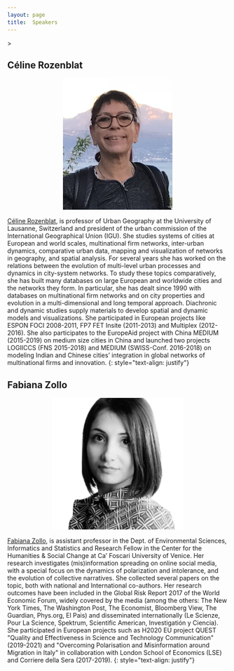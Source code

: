 ```yaml
---
layout: page
title:  Speakers
---
```

<!-- https://mmistakes.github.io/jekyll-theme-basically-basic/markup/markup-image-alignment/ -->>

## Céline Rozenblat

<p style="text-align:center;"><img src="/assets/image/celroz.png" width="250" height="300" alt="Paris" class="center" /></p>

[Céline Rozenblat](https://applicationspub.unil.ch/interpub/noauth/php/Un/UnPers.php?PerNum=1048878&LanCode=37), is professor of Urban Geography at the University of Lausanne, Switzerland and president of the urban commission of the International Geographical Union (IGU). She studies systems of cities at European and world scales, multinational firm networks, inter-urban dynamics, comparative urban data, mapping and visualization of networks in geography, and spatial analysis. For several years she has worked on the relations between the evolution of multi-level urban processes and dynamics in city-system networks. To study these topics comparatively, she has built many databases on large European and worldwide cities and the networks they form. In particular, she has dealt since 1990 with databases on multinational firm networks and on city properties and evolution in a multi-dimensional and long temporal approach. Diachronic and dynamic studies supply materials to develop spatial and dynamic models and visualizations. She participated in European projects like ESPON FOCI 2008-2011, FP7 FET Insite (2011-2013) and Multiplex (2012-2016). She also participates to the EuropeAid project with China MEDIUM (2015-2019) on medium size cities in China and launched two projects LOGIICCS (FNS 2015-2018) and MEDIUM (SWISS-Conf. 2016-2018) on modeling Indian and Chinese cities’ integration in global networks of multinational firms and innovation.
{: style="text-align: justify"}


<!--
## Simon DeDeo

<p style="text-align:center;"><img src="/assets/image/simondedeo.jpg" width="300" height="300" alt="Paris" class="center" /></p>

[Simon DeDeo](https://www.cmu.edu/dietrich/sds/people/faculty/simon-dedeo.html) is an Assistant Professor in Social and Decision Sciences at Carnegie Mellon University, and External Professor at the Santa Fe Institute. He was previously affiliated with Complex Systems and the Cognitive Science Program at Indiana University.
{: style="text-align: justify"}
-->

## Fabiana Zollo

<p style="text-align:center;"><img src="/assets/image/fabianazollo.jpg" width="300" height="300" alt="Paris" class="center" /></p>

[Fabiana Zollo](https://www.unive.it/data/persone/14075308), is assistant professor in the Dept. of Environmental Sciences, Informatics and Statistics and Research Fellow in the Center for the Humanities & Social Change at Ca’ Foscari University of Venice. Her research investigates (mis)information spreading on online social media, with a special focus on the dynamics of polarization and intolerance, and the evolution of collective narratives.
She collected several papers on the topic, both with national and International co-authors. Her research outcomes have been included in the Global Risk Report 2017 of the World Economic Forum, widely covered by the media (among the others: The New York Times, The Washington Post, The Economist, Bloomberg View, The Guardian, Phys.org, El Pais) and disseminated internationally (Le Scienze, Pour La Science, Spektrum, Scientific American, Investigatión y Ciencia). She participated in European projects such as H2020 EU project QUEST "Quality and Effectiveness in Science and Technology Communication" (2019-2021) and "Overcoming Polarisation and Misinformation around Migration in Italy" in collaboration with London School of Economics (LSE) and Corriere della Sera (2017-2019).
{: style="text-align: justify"}


<!--
# Guest Speakers

## Claudio J. Tessone

<p style="text-align:center;"><img src="/assets/image/claudiotessone.jpg" width="290" height="300" alt="Paris" class="center" /></p>

[Claudio J. Tessone](https://www.business.uzh.ch/en/research/professorships/networkscience/people/Prof.-Dr-Claudio-J.-Tessone.html) has an ongoing interest in the modelling of complex socio-economic and socio-technical systems by recourse of network science and complex systems approaches. This includes how the networks of interactions and intrinsic or acquired agent heterogeneity modify processes such as diffusion and assimilation of external influences. This kind of research encompasses a variety of contexts, ranging from advertisement adoption, to social influence, and game theoretic settings.
{: style="text-align: justify"}

-->
